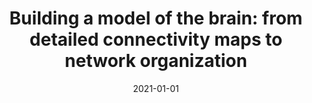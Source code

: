 ---
title: "Building a model of the brain: from detailed connectivity maps to network organization"
collection: publications
permalink: /publication/2021-01-01-Building-a-model-of-the-brain-from-detailed-connectivity-maps-to-network-organization
date: 2021-01-01
year: 2021
venue: 'Eur. Phys. J. Spec. Top.'
paperurl: 'https://dx.doi.org/10.1140/epjs/s11734-021-00152-7'
citation: ' Renan Shimoura,  Rodrigo Pena,  Vinicius Lima,  Nilton Kamiji,  <u>Mauricio Girardi-Schappo</u>,  Antonio Roque, &quot;Building a model of the brain: from detailed connectivity maps to network organization.&quot; Eur. Phys. J. Spec. Top., 2021.'
pubtype:  paper
---